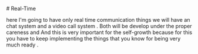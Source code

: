 #   R e a l - T i m e 

here I'm going to have only real time communication things we will have an chat system and a video call system .
Both will be develop under the proper careness and 
And this is very important for the self-growth because for this you have to keep implementing the things that you know for being very much ready .
 
 
